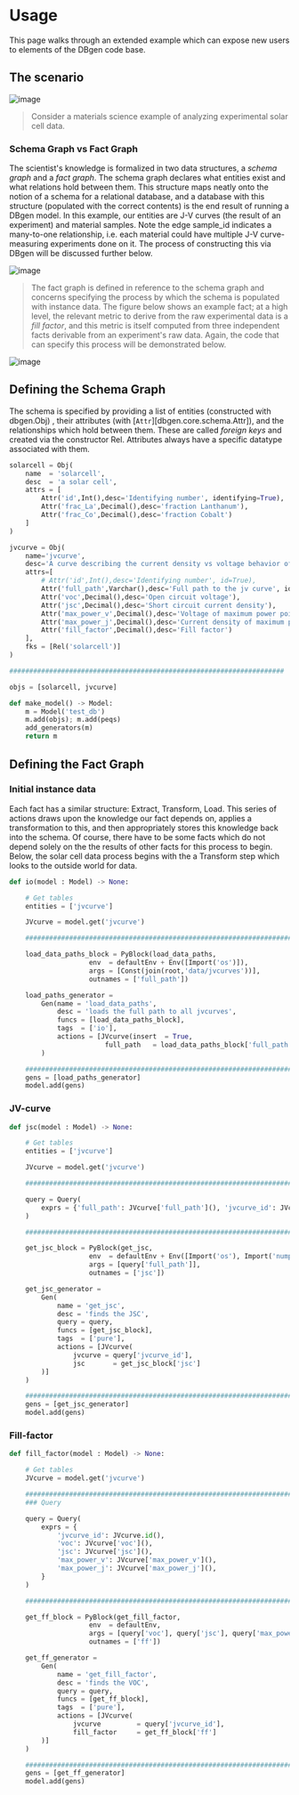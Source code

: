 # Usage

This page walks through an extended example which can expose new users
to elements of the DBgen code base.

## The scenario

![image](img/jvcurve.png)

> Consider a materials science example of analyzing experimental solar
> cell data.

### Schema Graph vs Fact Graph

The scientist's knowledge is formalized in two data structures, a
_schema graph_ and a _fact graph_. The schema graph declares what
entities exist and what relations hold between them. This structure maps
neatly onto the notion of a schema for a relational database, and a
database with this structure (populated with the correct contents) is
the end result of running a DBgen model. In this example, our entities
are J-V curves (the result of an experiment) and material samples. Note
the edge sample_id indicates a many-to-one relationship, i.e. each
material could have multiple J-V curve-measuring experiments done on it.
The process of constructing this via DBgen will be discussed further
below.

![image](img/schemagraph.png)

> The fact graph is defined in reference to the schema graph and concerns
> specifying the process by which the schema is populated with instance
> data. The figure below shows an example fact; at a high level, the
> relevant metric to derive from the raw experimental data is a _fill
> factor_, and this metric is itself computed from three independent facts
> derivable from an experiment's raw data. Again, the code that can
> specify this process will be demonstrated below.

![image](img/factgraph.png)

## Defining the Schema Graph

The schema is specified by providing a list of entities (constructed
with dbgen.Obj) , their attributes (with [`Attr`][dbgen.core.schema.Attr]), and the relationships
which hold between them. These are called _foreign keys_ and created via
the constructor Rel. Attributes always have a specific datatype
associated with them.

```Python
solarcell = Obj(
    name  = 'solarcell',
    desc  = 'a solar cell',
    attrs = [
        Attr('id',Int(),desc='Identifying number', identifying=True),
        Attr('frac_La',Decimal(),desc='fraction Lanthanum'),
        Attr('frac_Co',Decimal(),desc='fraction Cobalt')
    ]
)

jvcurve = Obj(
    name='jvcurve',
    desc='A curve describing the current density vs voltage behavior of a solar cell',
    attrs=[
        # Attr('id',Int(),desc='Identifying number', id=True),
        Attr('full_path',Varchar(),desc='Full path to the jv curve', identifying=True),
        Attr('voc',Decimal(),desc='Open circuit voltage'),
        Attr('jsc',Decimal(),desc='Short circuit current density'),
        Attr('max_power_v',Decimal(),desc='Voltage of maximum power point'),
        Attr('max_power_j',Decimal(),desc='Current density of maximum power point'),
        Attr('fill_factor',Decimal(),desc='Fill factor')
    ],
    fks = [Rel('solarcell')]
)

#####################################################################

objs = [solarcell, jvcurve]

def make_model() -> Model:
    m = Model('test_db')
    m.add(objs); m.add(peqs)
    add_generators(m)
    return m
```

## Defining the Fact Graph

### Initial instance data

Each fact has a similar structure: Extract, Transform, Load. This series
of actions draws upon the knowledge our fact depends on, applies a
transformation to this, and then appropriately stores this knowledge
back into the schema. Of course, there have to be some facts which do
not depend solely on the the results of other facts for this process to
begin. Below, the solar cell data process begins with the a Transform
step which looks to the outside world for data.

```python
def io(model : Model) -> None:

    # Get tables
    entities = ['jvcurve']

    JVcurve = model.get('jvcurve')

    ###########################################################################

    load_data_paths_block = PyBlock(load_data_paths,
                    env  = defaultEnv + Env([Import('os')]),
                    args = [Const(join(root,'data/jvcurves'))],
                    outnames = ['full_path'])

    load_paths_generator =                                                           \
        Gen(name = 'load_data_paths',
            desc = 'loads the full path to all jvcurves',
            funcs = [load_data_paths_block],
            tags  = ['io'],
            actions = [JVcurve(insert  = True,
                        full_path   = load_data_paths_block['full_path'])]
        )

    ###########################################################################
    gens = [load_paths_generator]
    model.add(gens)
```

### JV-curve

```python
def jsc(model : Model) -> None:

    # Get tables
    entities = ['jvcurve']

    JVcurve = model.get('jvcurve')

    ###########################################################################

    query = Query(
        exprs = {'full_path': JVcurve['full_path'](), 'jvcurve_id': JVcurve.id()}
    )

    ###########################################################################

    get_jsc_block = PyBlock(get_jsc,
                    env  = defaultEnv + Env([Import('os'), Import('numpy as np')]),
                    args = [query['full_path']],
                    outnames = ['jsc'])

    get_jsc_generator =                                                           \
        Gen(
            name = 'get_jsc',
            desc = 'finds the JSC',
            query = query,
            funcs = [get_jsc_block],
            tags  = ['pure'],
            actions = [JVcurve(
                jvcurve = query['jvcurve_id'],
                jsc       = get_jsc_block['jsc']
        )]
    )

    ###########################################################################
    gens = [get_jsc_generator]
    model.add(gens)
```

### Fill-factor

```python
def fill_factor(model : Model) -> None:

    # Get tables
    JVcurve = model.get('jvcurve')

    #######################################################################
    ### Query

    query = Query(
        exprs = {
            'jvcurve_id': JVcurve.id(),
            'voc': JVcurve['voc'](),
            'jsc': JVcurve['jsc'](),
            'max_power_v': JVcurve['max_power_v'](),
            'max_power_j': JVcurve['max_power_j'](),
        }
    )

    #######################################################################

    get_ff_block = PyBlock(get_fill_factor,
                    env  = defaultEnv,
                    args = [query['voc'], query['jsc'], query['max_power_v'], query['max_power_j']],
                    outnames = ['ff'])

    get_ff_generator =                                                           \
        Gen(
            name = 'get_fill_factor',
            desc = 'finds the VOC',
            query = query,
            funcs = [get_ff_block],
            tags  = ['pure'],
            actions = [JVcurve(
                jvcurve         = query['jvcurve_id'],
                fill_factor     = get_ff_block['ff']
        )]
    )

    #######################################################################
    gens = [get_ff_generator]
    model.add(gens)
```
